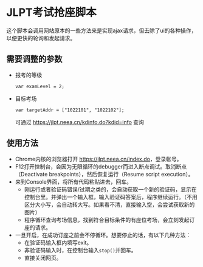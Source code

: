 # JLPT考试抢座脚本

这个脚本会调用网站原本的一些方法来是实现ajax请求，但去除了ui的各种操作，以便更快的轮询和发起请求。


## 需要调整的参数
* 报考的等级
    
    `var examLevel = 2;`

* 目标考场

    `var targetAddr = ["1022101", "1022102"];`
    
    可通过 <https://jlpt.neea.cn/kdinfo.do?kdid=info> 查询
    

## 使用方法

- Chrome内核的浏览器打开 <https://jlpt.neea.cn/index.do>，登录帐号。
- F12打开控制台，会因为无限循环的debugger而进入断点调试。取消断点（Deactivate breakpoints），然后恢复运行（Resume script execution）。
- 来到Console界面，将所有代码粘贴进去，回车。
    - 刚运行或者验证码错误/过期之类的，会自动获取一个新的验证码，显示在控制台里。并弹出一个输入框，输入验证码答案后，程序继续运行。（不用区分大小写，会自动转大写。如果看不清，直接输入空，会尝试获取新的图片）
    - 程序循环查询考场信息，找到符合目标条件的有座位考场，会立刻发起订座的请求。
- 一旦开启，在成功订座之前会不停循环。想要停止的话，有以下几种方法：
    - 在验证码输入框内填写exit。
    - 非验证码输入时，在控制台输入`stop()`并回车。
    - 直接关闭网页。